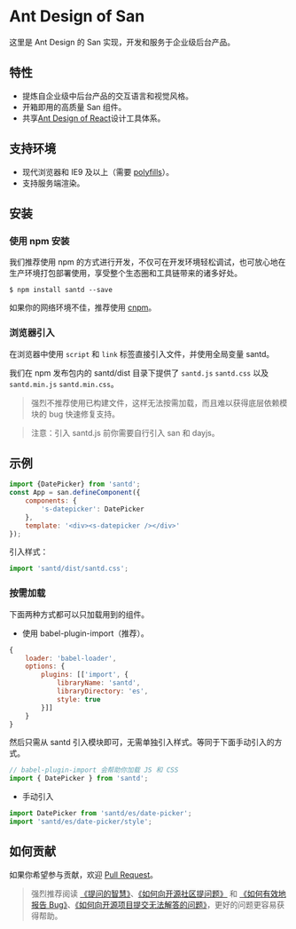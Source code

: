 # Ant Design of San

这里是 Ant Design 的 San 实现，开发和服务于企业级后台产品。

## 特性

* 提炼自企业级中后台产品的交互语言和视觉风格。
* 开箱即用的高质量 San 组件。
* 共享[Ant Design of React](http://ant-design.gitee.io/docs/spec/introduce-cn)设计工具体系。

## 支持环境

* 现代浏览器和 IE9 及以上（需要 [polyfills](https://vue.ant.design/docs/vue/getting-started-cn/#%E5%85%BC%E5%AE%B9%E6%80%A7)）。
* 支持服务端渲染。

## 安装

### 使用 npm 安装

我们推荐使用 npm 的方式进行开发，不仅可在开发环境轻松调试，也可放心地在生产环境打包部署使用，享受整个生态圈和工具链带来的诸多好处。

```
$ npm install santd --save
```

如果你的网络环境不佳，推荐使用 [cnpm](https://github.com/cnpm/cnpm)。

### 浏览器引入
在浏览器中使用 `script` 和 `link` 标签直接引入文件，并使用全局变量 santd。

我们在 npm 发布包内的 santd/dist 目录下提供了 `santd.js` `santd.css` 以及 `santd.min.js` `santd.min.css`。

> 强烈不推荐使用已构建文件，这样无法按需加载，而且难以获得底层依赖模块的 bug 快速修复支持。

> 注意：引入 santd.js 前你需要自行引入 san 和 dayjs。

## 示例

```javascript
import {DatePicker} from 'santd';
const App = san.defineComponent({
    components: {
        's-datepicker': DatePicker
    },
    template: '<div><s-datepicker /></div>'
});
```

引入样式：

```javascript
import 'santd/dist/santd.css';
```

### 按需加载

下面两种方式都可以只加载用到的组件。

* 使用 babel-plugin-import（推荐）。

```javascript
{
    loader: 'babel-loader',
    options: {
        plugins: [['import', {
            libraryName: 'santd',
            libraryDirectory: 'es',
            style: true
        }]]
    }
}
```

然后只需从 santd 引入模块即可，无需单独引入样式。等同于下面手动引入的方式。

```javascript
// babel-plugin-import 会帮助你加载 JS 和 CSS
import { DatePicker } from 'santd';
```

* 手动引入

```javascript
import DatePicker from 'santd/es/date-picker';
import 'santd/es/date-picker/style';
```

## 如何贡献

如果你希望参与贡献，欢迎 [Pull Request](https://github.com/ecomfe/santd/pulls)。

> 强烈推荐阅读 [《提问的智慧》](https://github.com/ryanhanwu/How-To-Ask-Questions-The-Smart-Way)、[《如何向开源社区提问题》](https://github.com/seajs/seajs/issues/545) 和 [《如何有效地报告 Bug》](http://www.chiark.greenend.org.uk/~sgtatham/bugs-cn.html)、[《如何向开源项目提交无法解答的问题》](https://zhuanlan.zhihu.com/p/25795393)，更好的问题更容易获得帮助。

